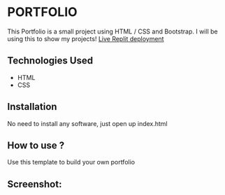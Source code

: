 # PORTFOLIO
This Portfolio is a small project using HTML / CSS and Bootstrap. I will be using this to show my projects!
[Live Replit deployment]()


## Technologies Used
* HTML
* CSS

## Installation
No need to install any software, just open up index.html

## How to use ?
Use this template to build your own portfolio

## Screenshot: